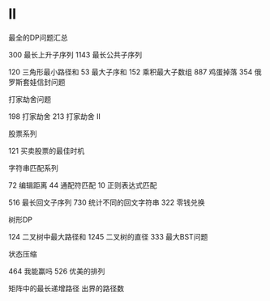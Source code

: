 # ll
最全的DP问题汇总

300 最长上升子序列
1143 最长公共子序列

120 三角形最小路径和
53 最大子序和
152 乘积最大子数组
887 鸡蛋掉落
354 俄罗斯套娃信封问题

打家劫舍问题

198 打家劫舍
213 打家劫舍 II

股票系列

121 买卖股票的最佳时机

字符串匹配系列

72 编辑距离
44 通配符匹配
10 正则表达式匹配


516 最长回文子序列
730 统计不同的回文字符串
322 零钱兑换

树形DP 

124 二叉树中最大路径和
1245 二叉树的直径
333 最大BST问题

状态压缩 

464 我能赢吗 
526 优美的排列

矩阵中的最长递增路径
出界的路径数


 
